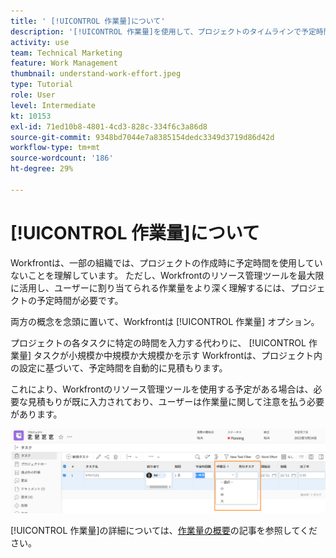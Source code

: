 ```yaml
---
title: ' [!UICONTROL 作業量]について'
description: '[!UICONTROL 作業量]を使用して、プロジェクトのタイムラインで予定時間数を簡単に見積もる方法を説明します。'
activity: use
team: Technical Marketing
feature: Work Management
thumbnail: understand-work-effort.jpeg
type: Tutorial
role: User
level: Intermediate
kt: 10153
exl-id: 71ed10b8-4801-4cd3-828c-334f6c3a86d8
source-git-commit: 9348bd7044e7a8385154dedc3349d3719d86d42d
workflow-type: tm+mt
source-wordcount: '186'
ht-degree: 29%

---
```


# [!UICONTROL 作業量]について

Workfrontは、一部の組織では、プロジェクトの作成時に予定時間を使用していないことを理解しています。 ただし、Workfrontのリソース管理ツールを最大限に活用し、ユーザーに割り当てられる作業量をより深く理解するには、プロジェクトの予定時間が必要です。

両方の概念を念頭に置いて、Workfrontは [!UICONTROL 作業量] オプション。

プロジェクトの各タスクに特定の時間を入力する代わりに、 [!UICONTROL 作業量] タスクが小規模か中規模か大規模かを示す Workfrontは、プロジェクト内の設定に基づいて、予定時間を自動的に見積もります。

これにより、Workfrontのリソース管理ツールを使用する予定がある場合は、必要な見積もりが既に入力されており、ユーザーは作業量に関して注意を払う必要があります。

![「[!UICONTROL 作業量]」列を使用したプロジェクトタスクのリスト](assets/planner-fund-work-effort.png)

[!UICONTROL 作業量]の詳細については、[作業量の概要](https://experienceleague.adobe.com/docs/workfront/using/manage-work/tasks/task-information/work-effort.html?lang=ja)の記事を参照してください。
